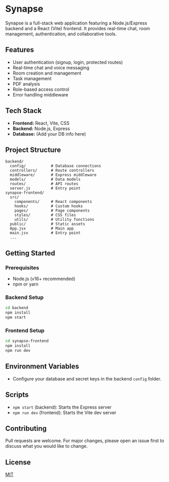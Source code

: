# Synapse

Synapse is a full-stack web application featuring a Node.js/Express backend and a React (Vite) frontend. It provides real-time chat, room management, authentication, and collaborative tools.

## Features

- User authentication (signup, login, protected routes)
- Real-time chat and voice messaging
- Room creation and management
- Task management
- PDF analysis
- Role-based access control
- Error handling middleware

## Tech Stack

- **Frontend:** React, Vite, CSS
- **Backend:** Node.js, Express
- **Database:** (Add your DB info here)

## Project Structure

```
backend/
  config/           # Database connections
  controllers/      # Route controllers
  middleware/       # Express middleware
  models/           # Data models
  routes/           # API routes
  server.js         # Entry point
synapse-frontend/
  src/
    components/     # React components
    hooks/          # Custom hooks
    pages/          # Page components
    styles/         # CSS files
    utils/          # Utility functions
  public/           # Static assets
  App.jsx           # Main app
  main.jsx          # Entry point
  ...
```

## Getting Started

### Prerequisites
- Node.js (v16+ recommended)
- npm or yarn

### Backend Setup
```bash
cd backend
npm install
npm start
```

### Frontend Setup
```bash
cd synapse-frontend
npm install
npm run dev
```

## Environment Variables
- Configure your database and secret keys in the backend `config` folder.

## Scripts
- `npm start` (backend): Starts the Express server
- `npm run dev` (frontend): Starts the Vite dev server

## Contributing
Pull requests are welcome. For major changes, please open an issue first to discuss what you would like to change.

## License
[MIT](LICENSE)
